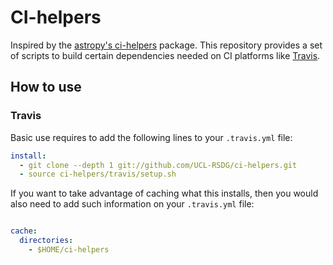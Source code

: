 # CI-helpers

Inspired by the [astropy's ci-helpers](https://github.com/astropy/ci-helpers)
package. This repository provides a set of scripts to build certain dependencies
needed on CI platforms like [Travis](https://travis-ci.com).


## How to use

### Travis

Basic use requires to add the following lines to your `.travis.yml` file:

```yaml
install:
  - git clone --depth 1 git://github.com/UCL-RSDG/ci-helpers.git
  - source ci-helpers/travis/setup.sh
```

If you want to take advantage of caching what this installs, then you would
also need to add such information on your `.travis.yml` file:

```yaml

cache:
  directories:
    - $HOME/ci-helpers
```
